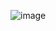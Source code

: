 ![image](https://github.com/deveshparmar/Educational_Initiatives/assets/81907545/bc3b47bb-dd7f-4e17-b8bc-3bb4fa0562aa)

